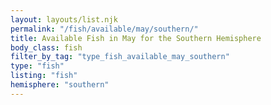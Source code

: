 ```yaml
---
layout: layouts/list.njk
permalink: "/fish/available/may/southern/"
title: Available Fish in May for the Southern Hemisphere
body_class: fish
filter_by_tag: "type_fish_available_may_southern"
type: "fish"
listing: "fish"
hemisphere: "southern"
---
```

